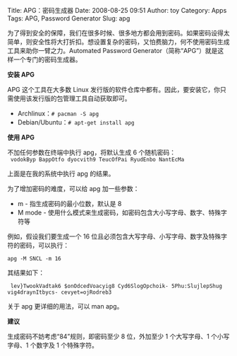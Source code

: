 Title: APG：密码生成器
Date: 2008-08-25 09:51
Author: toy
Category: Apps
Tags: APG, Password Generator
Slug: apg

为了得到安全的保障，我们在很多时候、很多地方都会用到密码。如果密码设得太简单，则安全性将大打折扣。想设置复杂的密码，又怕费脑力，何不使用密码生成工具来助你一臂之力。Automated
Password Generator（简称“APG”）就是这样一个专门的密码生成器。

**安装 APG**

APG 这个工具在大多数 Linux
发行版的软件仓库中都有。因此，要安装它，你只需使用该发行版的包管理工具自动获取即可。

-   Archlinux：`# pacman -S apg`
-   Debian/Ubuntu：`# apt-get install apg`

**使用 APG**

不加任何参数在终端中执行 apg，将默认生成 6 个随机密码：  
` vodokByp BappOtfo dyocvith9 TeucOfPai RyudEnbo NantEcMa`

上面是在我的系统中执行 apg 的结果。

为了增加密码的难度，可以给 apg 加一些参数：

-   m - 指生成密码的最小位数，默认是 8
-   M mode -
    使用什么模式来生成密码，如密码包含大小写字母、数字、特殊字符等

例如，假设我们要生成一个 16
位且必须包含大写字母、小写字母、数字及特殊字符的密码，可以执行：

`apg -M SNCL -m 16`

其结果如下：  

` lev}TwookVadtak6 $onOdcedVoacyig8 Cyd6SlogOpchoik- 5Phu:SlujlepShug vig4draynItbycs- cevyet=ojRodreb3`

关于 apg 更详细的用法，可以 man apg。

**建议**

生成密码不妨考虑“84”规则，即密码至少 8 位，外加至少 1 个大写字母、1
个小写字母、1 个数字及 1 个特殊字符。
